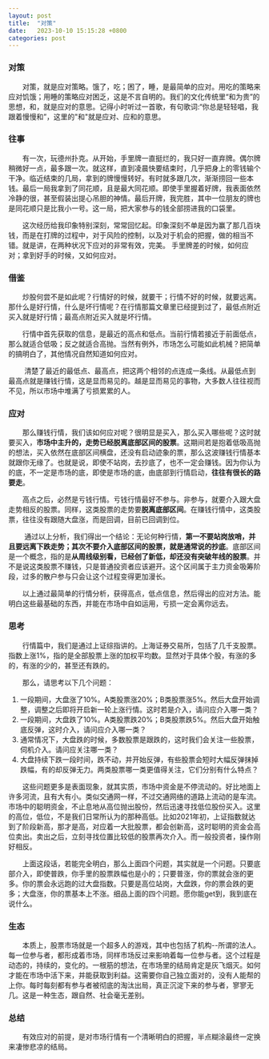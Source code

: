 ```yaml
---
layout: post
title:  "对策"
date:   2023-10-10 15:15:28 +0800
categories: post
---
```


### 对策

&#8195;&#8195;对策，就是应对策略。饿了，吃；困了，睡，是最简单的应对。用吃的策略来应对饥饿；用睡的策略应对困乏，这是不言自明的。我们的文化传统里“和为贵”的思想，和，就是应对的意思。记得小时听过一首歌，有句歌词:“你总是轻轻唱，我跟着慢慢和”，这里的"和"就是应对、应和的意思。

### 往事

&#8195;&#8195;有一次，玩德州扑克。从开始，手里牌一直挺烂的，我只好一直弃牌。偶尔牌稍微好一点，最多跟一次。就这样，直到凌晨快要结束时，几乎把身上的零钱输个干净。临近结束的几局，拿到的牌慢慢转好。有时就多跟几次，渐渐捞回一些本钱。最后一局我拿到了同花顺，且是最大同花顺。即使手里握着好牌，我表面依然冷静的很，甚至假装出提心吊胆的神情。最后开牌，我完胜，其中一位朋友的牌也是同花顺只是比我小一号。这一局，把大家参与的钱全部捞进我的口袋里。

&#8195;&#8195;这次经历给我印象特别深刻，常常回忆起。印象深刻不单是因为赢了那几百块钱，而是在打牌的过程中，对于风险的控制，以及对于机会的把握，做的相当不错。就是讲，在两种状况下应对的非常有效，完美。 手里牌差的时候，如何应对；拿到好手的时候，又如何应对。
### 借鉴

&#8195;&#8195;炒股何尝不是如此呢？行情好的时候，就要干；行情不好的时候，就要远离。那什么是好行情，什么是坏行情呢？在行情那篇文章里已经提到过了，最低点附近买入就是好行情；最高点附近买入就是坏行情。

&#8195;&#8195;行情中首先获取的信息，是最近的高点和低点。当前行情若接近于前面低点，那么就适合低吸；反之就适合高抛。当然有例外，市场怎么可能如此机械？把简单的搞明白了，其他情况自然知道如何应对。

&#8195;&#8195; 清楚了最近的最低点、最高点，把这两个相邻的点连成一条线。从最低点到最高点就是赚钱行情，这是显而易见的。越是显而易见的事物，大多数人往往视而不见，所以市场中堆满了亏损累累的人。

### 应对

&#8195;&#8195;那么赚钱行情，我们该如何应对呢？很明显是买入，那么买入哪些呢？这时就要买入，**市场中主升的，走势已经脱离底部区间的股票**。这期间若是抱着低吸高抛的想法，买入依然在底部区间横盘，还没有启动迹象的票，那么这波赚钱行情基本就跟你无缘了。也就是说，即使不站岗，去抄底了，也不一定会赚钱。因为你认为的底，不一定是市场的底，即使是市场的底，由底部到行情启动，**往往有很长的路要走**。

&#8195;&#8195;高点之后，必然是亏钱行情。亏钱行情最好不参与。非参与，就要介入跟大盘走势相反的股票。同样，这类股票的走势要**脱离底部区间**。在赚钱行情中，这类股票，往往没有跟随大盘涨，而是回调，目前已回调到位。

&#8195;&#8195; 通过以上分析，我们得出一个结论：无论何种行情，**第一不要站岗放哨，并且要远离下跌走势；其次不要介入底部区间的股票，就是通常说的抄底**。底部区间是一个概念，指的是**从周线级别看，已经创了新低，却还没有突破年线的股票**。并不是说这类股票不赚钱，只是普通投资者应该避开。这个区间属于主力资金吸筹阶段，过多的散户参与只会让这个过程变得更加漫长。

&#8195;&#8195;以上通过最简单的行情分析，获得高点，低点信息，然后得出的应对方法。能明白这些最基础的东西，并能在市场中自如运用，亏损一定会离你远去。

### 思考

&#8195;&#8195;行情篇中，我们是通过上证综指讲的。上海证券交易所，包括了几千支股票。指数上涨1%，指的是全部股票上涨的加权平均数。显然对于具体个股，有涨的多的，有涨的少的，甚至还有跌的。

&#8195;&#8195;那么，请思考以下几个问题：

1. 一段期间，大盘涨了10%。A类股票涨20%；B类股票涨5%。然后大盘开始调整，调整之后即将开启新一轮上涨行情。这时若是介入，请问应介入哪一类？
2. 一段期间，大盘跌了10%。A类股票跌20%；B类股票跌5%。然后大盘开始触底反弹，这时介入，请问应介入哪一类？
3. 通常情况下，大盘跌的时候，多数股票是跟跌的，这时我们会关注一些股票，伺机介入。请问应关注哪一类？
4. 大盘持续下跌一段时间，跌不动，并开始反弹，有些股票会短时大幅反弹抹掉跌幅，有的却反弹无力。两类股票哪一类更值得关注，它们分别有什么特点？

&#8195;&#8195;这些问题更多是表面现象，就其实质，市场中资金是不停流动的。好比地面上许多河流，且有大有小。类似交通网一样，不过交通网络的道路上流动的是车流。市场中的聪明资金，不止息地从高位抛出股份，然后迅速寻找低位股份买入。这里的高位，低位，不是我们日常所认为的那种高低。比如2021年初，上证指数就达到了阶段新高，那才是高，对应着一大批股票，都会创新高，这时聪明的资金会高位卖出。卖出之后，立刻寻找位置比较低的股票再次介入。而一般投资者，操作刚好相反。

&#8195;&#8195;上面这段话，若能完全明白，那么上面四个问题，其实就是一个问题。只要底部介入，即使普跌，你手里的股票跌幅也是小的；只要普涨，你的票就会涨的更多。你的票会永远跑的过大盘指数。只要是高位站岗，大盘跌，你的票会跌的更多；大盘涨，你的票基本上不涨。细品上面的四个问题。愿你能get到，我到底在说什么。

### 生态

&#8195;&#8195;本质上，股票市场就是一个超多人的游戏，其中也包括了机构--所谓的法人。每一位参与者，都形成着市场，同样市场反过来影响着每一位参与者。这个过程是动态的，持续的，变化的。一根筋的想法，在市场里的结局肯定是灰飞烟灭。如何才能在市场中活下来，并能获取到利益。这需要你自己独立面对的，没有人能帮的上你。每时每刻都有参与者被彻底的淘汰出局，真正沉淀下来的参与者，寥寥无几。这是一种生态，跟自然、社会毫无差别。

### 总结

&#8195;&#8195;有效应对的前提，是对市场行情有一个清晰明白的把握，半点糊涂最终一定换来凄惨悲凉的结局。
